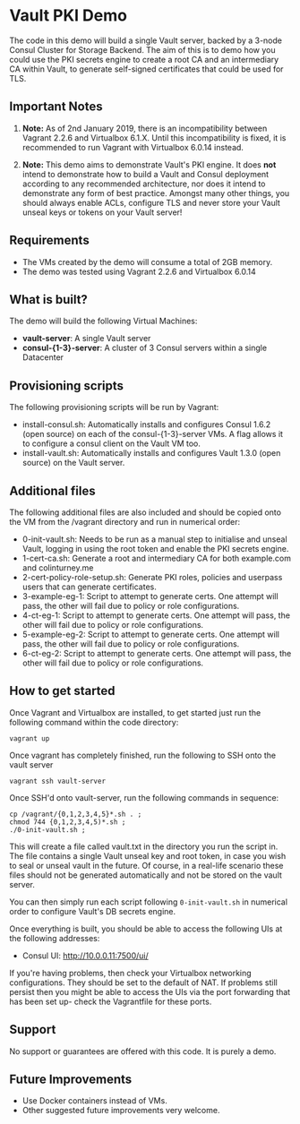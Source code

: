 # Vault PKI Demo

The code in this demo will build a single Vault server, backed by a 3-node Consul Cluster for Storage Backend. The aim of this is to demo how you could use the PKI secrets engine to create a root CA and an intermediary CA within Vault, to generate self-signed certificates that could be used for TLS.

## Important Notes

1. **Note:** As of 2nd January 2019, there is an incompatibility between Vagrant 2.2.6 and Virtualbox 6.1.X. Until this incompatibility is fixed, it is recommended to run Vagrant with Virtualbox 6.0.14 instead.

2. **Note:** This demo aims to demonstrate Vault's PKI engine. It does **not** intend to demonstrate how to build a Vault and Consul deployment according to any recommended architecture, nor does it intend to demonstrate any form of best practice. Amongst many other things, you should always enable ACLs, configure TLS and never store your Vault unseal keys or tokens on your Vault server!

## Requirements
* The VMs created by the demo will consume a total of 2GB memory.
* The demo was tested using Vagrant 2.2.6 and Virtualbox 6.0.14

## What is built?

The demo will build the following Virtual Machines:
* **vault-server**: A single Vault server
* **consul-{1-3}-server**: A cluster of 3 Consul servers within a single Datacenter

## Provisioning scripts
The following provisioning scripts will be run by Vagrant:
* install-consul.sh: Automatically installs and configures Consul 1.6.2 (open source) on each of the consul-{1-3}-server VMs. A flag allows it to configure a consul client on the Vault VM too.
* install-vault.sh: Automatically installs and configures Vault 1.3.0 (open source) on the Vault server.

## Additional files
The following additional files are also included and should be copied onto the VM from the /vagrant directory and run in numerical order:
* 0-init-vault.sh: Needs to be run as a manual step to initialise and unseal Vault, logging in using the root token and enable the PKI secrets engine.
* 1-cert-ca.sh: Generate a root and intermediary CA for both example.com and colinturney.me
* 2-cert-policy-role-setup.sh: Generate PKI roles, policies and userpass users that can generate certificates.
* 3-example-eg-1: Script to attempt to generate certs. One attempt will pass, the other will fail due to policy or role configurations.
* 4-ct-eg-1: Script to attempt to generate certs. One attempt will pass, the other will fail due to policy or role configurations.
* 5-example-eg-2: Script to attempt to generate certs. One attempt will pass, the other will fail due to policy or role configurations.
* 6-ct-eg-2: Script to attempt to generate certs. One attempt will pass, the other will fail due to policy or role configurations.

## How to get started
Once Vagrant and Virtualbox are installed, to get started just run the following command within the code directory:
```
vagrant up
```
Once vagrant has completely finished, run the following to SSH onto the vault server
```
vagrant ssh vault-server
```
Once SSH'd onto vault-server, run the following commands in sequence:
```
cp /vagrant/{0,1,2,3,4,5}*.sh . ;
chmod 744 {0,1,2,3,4,5)*.sh ;
./0-init-vault.sh ;
```
This will create a file called vault.txt in the directory you run the script in. The file contains a single Vault unseal key and root token, in case you wish to seal or unseal vault in the future. Of course, in a real-life scenario these files should not be generated automatically and not be stored on the vault server.

You can then simply run each script following `0-init-vault.sh` in numerical order to configure Vault's DB secrets engine.

Once everything is built, you should be able to access the following UIs at the following addresses:

* Consul UI: http://10.0.0.11:7500/ui/

If you're having problems, then check your Virtualbox networking configurations. They should be set to the default of NAT. If problems still persist then you might be able to access the UIs via the port forwarding that has been set up- check the Vagrantfile for these ports.

## Support
No support or guarantees are offered with this code. It is purely a demo.

## Future Improvements
* Use Docker containers instead of VMs.
* Other suggested future improvements very welcome.
